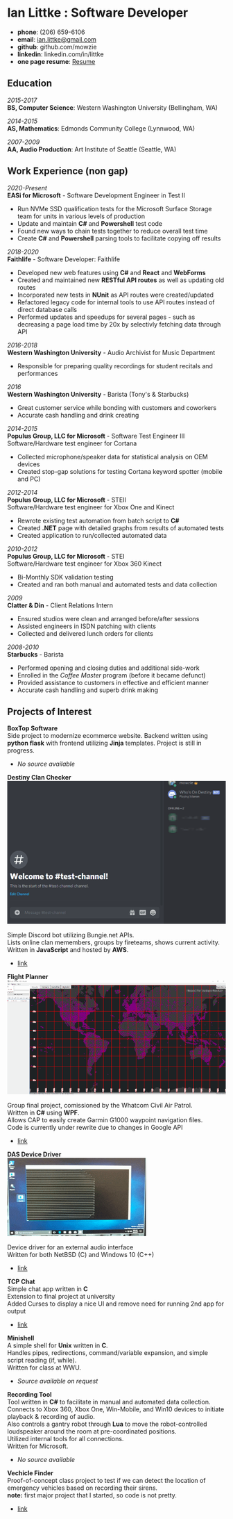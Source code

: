 Ian Littke : Software Developer
============

- **phone**: (206) 659-6106
- **email**: ian.littke@gmail.com
- **github**: github.com/mowzie
- **linkedin**: linkedin.com/in/littke
- **one page resume**: [Resume](https://github.com/mowzie/Resume/blob/master/Littke-Resume.pdf)

Education
---------

*2015-2017*  
   **BS, Computer Science**: Western Washington University (Bellingham, WA)

*2014-2015*  
   **AS, Mathematics**: Edmonds Community College (Lynnwood, WA)

*2007-2009*  
   **AA, Audio Production**: Art Institute of Seattle (Seattle, WA)

Work Experience (non gap)
----------
*<datetime> 2020-Present <datetime>*  
**EASi for Microsoft** - Software Development Engineer in Test II
* Run NVMe SSD qualification tests for the Microsoft Surface Storage team for units in various levels of production
* Update and maintain **C#** and **Powershell** test code
* Found new ways to chain tests together to reduce overall test time
* Create **C#** and **Powershell** parsing tools to facilitate copying off results

*<datetime> 2018-2020 <datetime>*  
**Faithlife** - Software Developer: Faithlife
* Developed new web features using **C#** and **React** and **WebForms**
* Created and maintained new **RESTful API routes** as well as updating old routes
* Incorporated new tests in **NUnit** as API routes were created/updated
* Refactored legacy code for internal tools to use API routes instead of direct database calls
* Performed updates and speedups for several pages - such as decreasing a page load time by 20x by selectivly fetching data through API

*<datetime> 2016-2018 <datetime>*  
**Western Washington University** - Audio Archivist for Music Department
* Responsible for preparing quality recordings for student recitals and performances

*<datetime> 2016 <datetime>*  
**Western Washington University** - Barista (Tony's & Starbucks)
* Great customer service while bonding with customers and coworkers
* Accurate cash handling and drink creating

*<datetime> 2014-2015 <datetime>*  
**Populus Group, LLC for Microsoft** - Software Test Engineer III  
Software/Hardware test engineer for Cortana
* Collected microphone/speaker data for statistical analysis on OEM devices
* Created stop-gap solutions for testing Cortana keyword spotter (mobile and PC)

*<datetime> 2012-2014 <datetime>*  
**Populus Group, LLC for Microsoft** - STEII  
Software/Hardware test engineer for Xbox One and Kinect
* Rewrote existing test automation from batch script to **C#**
* Created **.NET** page with detailed graphs from results of automated tests
* Created application to run/collected automated data

*<datetime> 2010-2012 <datetime>*  
**Populus Group, LLC for Microsoft** - STEI  
Software/Hardware test engineer for Xbox 360 Kinect
* Bi-Monthly SDK validation testing
* Created and ran both manual and automated tests and data collection

*<datetime> 2009 <datetime>*  
**Clatter & Din** - Client Relations Intern
* Ensured studios were clean and arranged before/after sessions
* Assisted engineers in ISDN patching with clients
* Collected and delivered lunch orders for clients

*<datetime> 2008-2010 <datetime>*  
**Starbucks** - Barista
* Performed opening and closing duties and additional side-work
* Enrolled in the *Coffee Master* program (before it became defunct)
* Provided assistance to customers in effective and efficient manner
* Accurate cash handling and superb drink making

Projects of Interest
--------------------
**BoxTop Software**  
Side project to modernize ecommerce website.
Backend written using **python flask** with frontend utilizing **Jinja** templates.
Project is still in progress.  
* *No source available*

**Destiny Clan Checker**  
![usage](media/discordUsage.gif)

Simple Discord bot utilizing Bungie.net APIs.  
Lists online clan memembers, groups by fireteams, shows current activity.  
Written in **JavaScript** and hosted by **AWS**.
* [link](https://github.com/mowzie/destinyClanDiscordBot)


**Flight Planner**  
![usage](media/flightUsage.gif)

Group final project, comissioned by the Whatcom Civil Air Patrol.  
Written in **C#** using **WPF**.  
Allows CAP to easily create Garmin G1000 waypoint navigation files.  
Code is currently under rewrite due to changes in Google API
* [link](https://github.com/CIOS-Digital/flight-planning/tree/dev)

**DAS Device Driver**  
![usage](media/dasUsage.gif)

Device driver for an external audio interface  
Written for both NetBSD (C) and Windows 10 (C++)  
* [link](https://github.com/mowzie/dasDriver)

**TCP Chat**  
Simple chat app written in **C**  
Extension to final project at university  
Added Curses to display a nice UI and remove need for running 2nd app for output  
* [link](https://github.com/mowzie/tcpchat)

**Minishell**  
A simple shell for **Unix** written in **C**.  
Handles pipes, redirections, command/variable expansion, and simple script reading (if, while).  
Written for class at WWU.
* *Source available on request*

**Recording Tool**  
Tool written in **C#** to facilitate in manual and automated data collection.  
Connects to Xbox 360, Xbox One, Win-Mobile, and Win10 devices to initiate playback & recording of audio.  
Also controls a gantry robot through **Lua** to move the robot-controlled loudspeaker around the room at pre-coordinated positions.  
Utilized internal tools for all connections.  
Written for Microsoft.  
* *No source available*

**Vechicle Finder**  
Proof-of-concept class project to test if we can detect the location of emergency vehicles based on recording their sirens.  
 **note:** first major project that I started, so code is not pretty.  
 * [link](https://github.com/mowzie/vehiclefinder)

